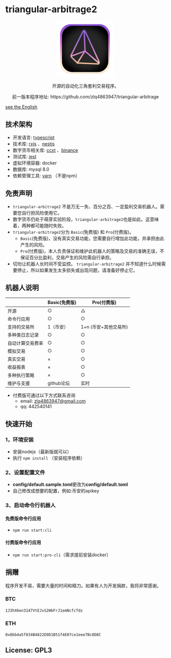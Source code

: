 # triangular-arbitrage2

<a href="https://github.com/zlq4863947/triangular-arbitrage2" target="blank">
  <p align="center">
    <img src="assets/images/logo.svg" width="180" alt="triangular-arbitrage2 Logo" />
  </p>
</a>

<p align="center"> 开源的自动化三角套利交易程序。</p>
<p align="center"> 前一版本程序地址: https://github.com/zlq4863947/triangular-arbitrage</p>

<a href="README_EN.md">see the English</a>

## 技术架构

- 开发语言:  [typescript](https://github.com/microsoft/TypeScript)
- 技术库: [rxjs](https://github.com/ReactiveX/rxjs) 、[nestjs](https://github.com/nestjs/nest)
- 数字货币相关库: [ccxt](https://github.com/ccxt/ccxt) 、[binance](https://github.com/tiagosiebler/binance)
- 测试库: [jest](https://github.com/facebook/jest)
- 虚拟环境容器: docker
- 数据库: mysql 8.0
- 依赖管理工具: [yarn](https://github.com/yarnpkg/yarn) （不是npm）

## 免责声明

- `triangular-arbitrage2` 不是万无一失、百分之百、一定盈利交易机器人。需要您自行担风险使用它。
- 数字货币仍处于萌芽实验阶段，`triangular-arbitrage2`也是如此。这意味着，两种都可能随时失败。
- `triangular-arbitrage2`分为 `Basic`(免费版) 和 `Pro`(付费版)。
  - `Basic`(免费版)，没有真实交易功能，您需要自行增加此功能，并承担由此产生的风险。
  - `Pro`(付费版)，本人负责保证和维护此机器人的策略及交易的准确无误，不保证百分比盈利，交易产生的风险需自行承担。
- 切勿让机器人长时间不受监控。 `triangular-arbitrage2` 并不知道什么时候需要停止，所以如果发生太多损失或出现问题，请准备好停止它。

## 机器人说明

|  | Basic(免费版) | Pro(付费版) |
|--|--|--|
| 开源 | ○ | △ |
| 命令行应用 | ○ | ○ |
| 支持的交易所 | 1（币安） | 1+n (币安+其他交易所) |
| 多种类日志记录 | ○ | ○ |
| 自动计算交易费率 | ○ | ○ |
| 模拟交易 | ○ | ○ |
| 真实交易 | × | ○ |
| 收益报表| × | ○ |
| 多种执行策略 | × | ○ |
| 维护与支援 | github论坛 | 实时 |

- 付费版可通过以下方式联系咨询
  - email: zlq4863947@gmail.com
  - qq: 442540141

## 快速开始

### 1，环境安装

- 安装nodejs（最新版就可以）
- 执行 `npm install` （安装程序依赖）

### 2、设置配置文件

 - **config/default.sample.toml**更改为**config/default.toml**
 - 自己修改成想要的配置，例如:币安的apikey

### 3、启动命令行机器人

#### 免费版命令行应用

- `npm run start:cli`

#### 付费版命令行应用

- `npm run start:pro-cli`（需求提前安装docker）

## 捐赠

程序开发不易，需要大量的时间和精力。如果有人为开发捐款，我将非常感谢。

### BTC

`1J3hX6en3147VtEJvS2WbFrJ1emNcfcTdz`

### ETH
  
`0x8bb4a5f034B4822E0D1B51f4E07ce1eee7Bc8D8C`
  

## License: GPL3
